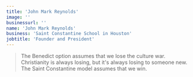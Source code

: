 ```yaml
---
title: 'John Mark Reynolds'
image: ''
businessurl: ''
name: 'John Mark Reynolds'
business: 'Saint Constantine School in Houston'
jobtitle: 'Founder and President'
---
```


> The Benedict option assumes that we lose the culture war. Christianity is always losing, but it's always losing to someone new. The Saint Constantine model assumes that we win. 
